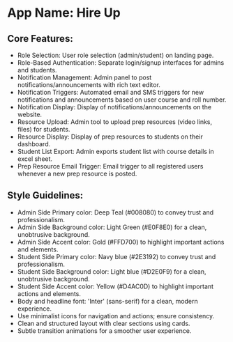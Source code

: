 # **App Name**: Hire Up

## Core Features:

- Role Selection: User role selection (admin/student) on landing page.
- Role-Based Authentication: Separate login/signup interfaces for admins and students.
- Notification Management: Admin panel to post notifications/announcements with rich text editor.
- Notification Triggers: Automated email and SMS triggers for new notifications and announcements based on user course and roll number.
- Notification Display: Display of notifications/announcements on the website.
- Resource Upload: Admin tool to upload prep resources (video links, files) for students.
- Resource Display: Display of prep resources to students on their dashboard.
- Student List Export: Admin exports student list with course details in excel sheet.
- Prep Resource Email Trigger: Email trigger to all registered users whenever a new prep resource is posted.

## Style Guidelines:

- Admin Side Primary color: Deep Teal (#008080) to convey trust and professionalism.
- Admin Side Background color: Light Green (#E0F8E0) for a clean, unobtrusive background.
- Admin Side Accent color: Gold (#FFD700) to highlight important actions and elements.
- Student Side Primary color: Navy blue (#2E3192) to convey trust and professionalism.
- Student Side Background color: Light blue (#D2E0F9) for a clean, unobtrusive background.
- Student Side Accent color: Yellow (#D4AC0D) to highlight important actions and elements.
- Body and headline font: 'Inter' (sans-serif) for a clean, modern experience.
- Use minimalist icons for navigation and actions; ensure consistency.
- Clean and structured layout with clear sections using cards.
- Subtle transition animations for a smoother user experience.